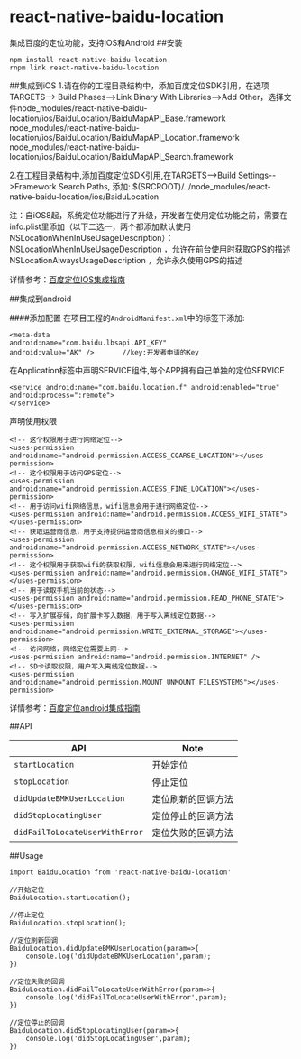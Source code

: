 # react-native-baidu-location
集成百度的定位功能，支持IOS和Android
##安装
```
npm install react-native-baidu-location
rnpm link react-native-baidu-location
```

##集成到iOS
1.请在你的工程目录结构中，添加百度定位SDK引用，在选项TARGETS--> Build Phases-->Link Binary With Libraries-->Add Other，选择文件node_modules/react-native-baidu-location/ios/BaiduLocation/BaiduMapAPI_Base.framework<br>
node_modules/react-native-baidu-location/ios/BaiduLocation/BaiduMapAPI_Location.framework<br>
node_modules/react-native-baidu-location/ios/BaiduLocation/BaiduMapAPI_Search.framework<br>

2.在工程目录结构中,添加百度定位SDK引用,在TARGETS-->Build Settings-->Framework Search Paths, 添加:
$(SRCROOT)/../node_modules/react-native-baidu-location/ios/BaiduLocation<br>


注：自iOS8起，系统定位功能进行了升级，开发者在使用定位功能之前，需要在info.plist里添加（以下二选一，两个都添加默认使用NSLocationWhenInUseUsageDescription）：
NSLocationWhenInUseUsageDescription ，允许在前台使用时获取GPS的描述
NSLocationAlwaysUsageDescription ，允许永久使用GPS的描述

详情参考：[百度定位IOS集成指南](http://lbsyun.baidu.com/index.php?title=iossdk/guide/location)<br>

##集成到android


####添加配置
在项目工程的`AndroidManifest.xml`中的<Application>标签下添加:

```
<meta-data
android:name="com.baidu.lbsapi.API_KEY"
android:value="AK" />       //key:开发者申请的Key
```
在Application标签中声明SERVICE组件,每个APP拥有自己单独的定位SERVICE
```
<service android:name="com.baidu.location.f" android:enabled="true" android:process=":remote">
</service>
```
声明使用权限
```
<!-- 这个权限用于进行网络定位-->
<uses-permission android:name="android.permission.ACCESS_COARSE_LOCATION"></uses-permission>
<!-- 这个权限用于访问GPS定位-->
<uses-permission android:name="android.permission.ACCESS_FINE_LOCATION"></uses-permission>
<!-- 用于访问wifi网络信息，wifi信息会用于进行网络定位-->
<uses-permission android:name="android.permission.ACCESS_WIFI_STATE"></uses-permission>
<!-- 获取运营商信息，用于支持提供运营商信息相关的接口-->
<uses-permission android:name="android.permission.ACCESS_NETWORK_STATE"></uses-permission>
<!-- 这个权限用于获取wifi的获取权限，wifi信息会用来进行网络定位-->
<uses-permission android:name="android.permission.CHANGE_WIFI_STATE"></uses-permission>
<!-- 用于读取手机当前的状态-->
<uses-permission android:name="android.permission.READ_PHONE_STATE"></uses-permission>
<!-- 写入扩展存储，向扩展卡写入数据，用于写入离线定位数据-->
<uses-permission android:name="android.permission.WRITE_EXTERNAL_STORAGE"></uses-permission>
<!-- 访问网络，网络定位需要上网-->
<uses-permission android:name="android.permission.INTERNET" />
<!-- SD卡读取权限，用户写入离线定位数据-->
<uses-permission android:name="android.permission.MOUNT_UNMOUNT_FILESYSTEMS"></uses-permission>
```

详情参考：[百度定位android集成指南](http://lbsyun.baidu.com/index.php?title=android-locsdk)<br>

##API

| API | Note |    
|---|---|
| `startLocation` | 开始定位 |
| `stopLocation` | 停止定位 |
| `didUpdateBMKUserLocation` | 定位刷新的回调方法 |
| `didStopLocatingUser` | 定位停止的回调方法 |
| `didFailToLocateUserWithError` | 定位失败的回调方法 |

##Usage

```
import BaiduLocation from 'react-native-baidu-location'

//开始定位
BaiduLocation.startLocation();

//停止定位
BaiduLocation.stopLocation();

//定位刷新回调
BaiduLocation.didUpdateBMKUserLocation(param=>{
    console.log('didUpdateBMKUserLocation',param);
})

//定位失败的回调
BaiduLocation.didFailToLocateUserWithError(param=>{
    console.log('didFailToLocateUserWithError',param);
})

//定位停止的回调
BaiduLocation.didStopLocatingUser(param=>{
    console.log('didStopLocatingUser',param);
})

```
